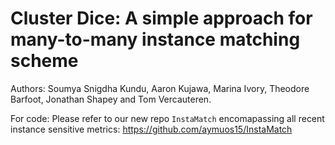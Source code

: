 # Cluster Dice: A simple approach for many-to-many instance matching scheme

Authors: Soumya Snigdha Kundu, Aaron Kujawa, Marina Ivory, Theodore Barfoot, Jonathan
Shapey and Tom Vercauteren.

For code: Please refer to our new repo `InstaMatch` encomapassing all recent instance sensitive metrics: https://github.com/aymuos15/InstaMatch
